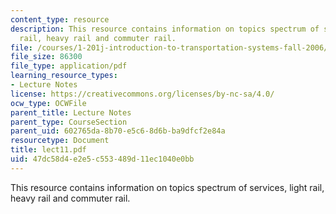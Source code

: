 ```yaml
---
content_type: resource
description: This resource contains information on topics spectrum of services, light
  rail, heavy rail and commuter rail.
file: /courses/1-201j-introduction-to-transportation-systems-fall-2006/47dc58d4e2e5c553489d11ec1040e0bb_lect11.pdf
file_size: 86300
file_type: application/pdf
learning_resource_types:
- Lecture Notes
license: https://creativecommons.org/licenses/by-nc-sa/4.0/
ocw_type: OCWFile
parent_title: Lecture Notes
parent_type: CourseSection
parent_uid: 602765da-8b70-e5c6-8d6b-ba9dfcf2e84a
resourcetype: Document
title: lect11.pdf
uid: 47dc58d4-e2e5-c553-489d-11ec1040e0bb
---
```

This resource contains information on topics spectrum of services, light rail, heavy rail and commuter rail.